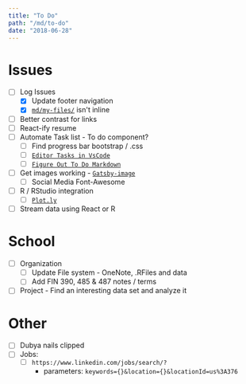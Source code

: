 ```yaml
---
title: "To Do"
path: "/md/to-do"
date: "2018-06-28"
---
```


# Issues

* [ ] Log Issues
  * [X] Update footer navigation
  * [X] [`md/my-files/`](md/my-files/) isn't inline
* [ ] Better contrast for links
* [ ] React-ify resume
* [ ] Automate Task list - To do component?
  * [ ] Find progress bar bootstrap / .css
  * [ ] [`Editor Tasks in VsCode`](https://code.visualstudio.com/docs/editor/tasks)
  * [ ] [`Figure Out To Do Markdown`](/#/)

* [ ] Get images working - [`Gatsby-image`](https://www.gatsbyjs.org/packages/gatsby-transformer-sharp/?=)
  * [ ] Social Media Font-Awesome

* [ ] R / RStudio integration
  * [ ] [`Plot.ly`](https://plot.ly/#/)

* [ ] Stream data using React or R

# School

* [ ] Organization
  * [ ] Update File system - OneNote, .RFiles and data
  * [ ] Add FIN 390, 485 & 487 notes / terms
* [ ] Project - Find an interesting data set and analyze it

# Other

* [ ] Dubya nails clipped
* [ ] Jobs:
  * [ ] `https://www.linkedin.com/jobs/search/?`
    * parameters: `keywords={}&location={}&locationId=us%3A376`